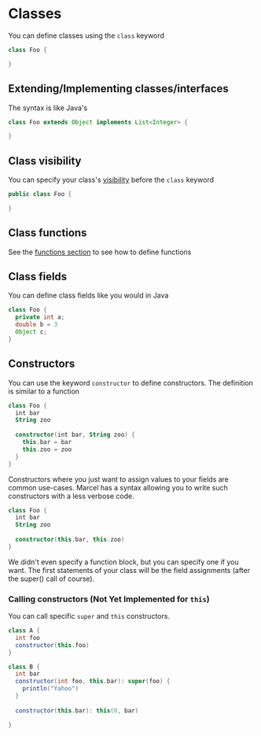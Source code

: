 # Classes

You can define classes using the `class` keyword

```kotlin
class Foo {

}
```

## Extending/Implementing classes/interfaces

The syntax is like Java's

```java
class Foo extends Object implements List<Integer> {

}
```

## Class visibility

You can specify your class's [visibility](./visibility.md) before the `class` keyword

```kotlin
public class Foo {

}
```

## Class functions

See the [functions section](./functions.md) to see how to define functions

## Class fields

You can define class fields like you would in Java

```java
class Foo {
  private int a;
  double b = 3
  Object c;
}
```

## Constructors
You can use the keyword `constructor` to define constructors. The definition is similar to a function

```kotlin
class Foo {
  int bar
  String zoo
  
  constructor(int bar, String zoo) {
    this.bar = bar
    this.zoo = zoo
  }
}
```

Constructors where you just want to assign values to your fields are common use-cases. Marcel has a syntax
allowing you to write such constructors with a less verbose code.
```kotlin
class Foo {
  int bar
  String zoo
  
  constructor(this.bar, this.zoo)
}
```

We didn't even specify a function block, but you can specify one if you want. The first statements
of your class will be the field assignments (after the super() call of course).

### Calling constructors (Not Yet Implemented for `this`)
You can call specific `super` and `this` constructors.

```groovy
class A {
  int foo
  constructor(this.foo)
}

class B {
  int bar
  constructor(int foo, this.bar): super(foo) {
    println("Yahoo")  
  }
  
  constructor(this.bar): this(0, bar)

}
```
